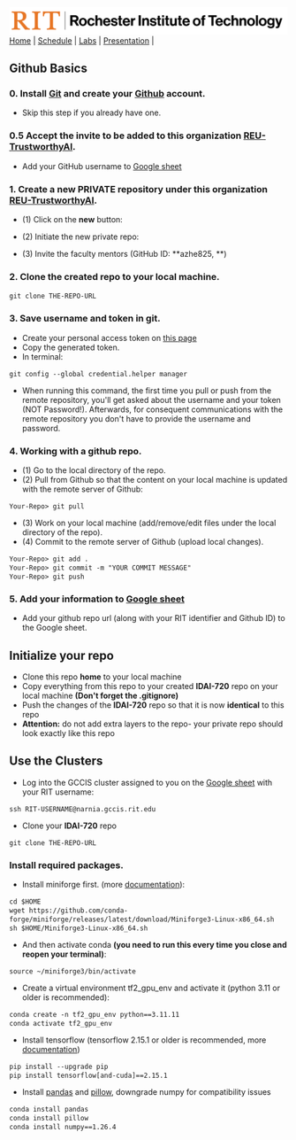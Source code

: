[<img width=900 src="../img/logo_rit.png?raw=yes">](../README.md)   
[Home](../README.md) |
[Schedule](../schedule.md) |
[Labs](labs.md) |
[Presentation](presentation.md) |

## Github Basics

### 0. Install [Git](https://git-scm.com/downloads) and create your [Github](https://github.com/) account.
 - Skip this step if you already have one.

### 0.5 Accept the invite to be added to this organization [REU-TrustworthyAI](https://github.com/REU-TrustworthyAI).
 - Add your GitHub username to [Google sheet](https://docs.google.com/spreadsheets/d/1w6aNToF7cyjsaXNpmJNCxZmzXrB5BWu0F6thpt_bnKk/edit?usp=sharing)

### 1. Create a new PRIVATE repository under this organization [REU-TrustworthyAI](https://github.com/REU-TrustworthyAI).
 - (1) Click on the **new** button:
 
 - (2) Initiate the new private repo:
 
 - (3) Invite the faculty mentors (GitHub ID: **azhe825, **)

### 2. Clone the created repo to your local machine.
 ```
 git clone THE-REPO-URL
 ```

### 3. Save username and token in git.
 - Create your personal access token on [this page](https://github.com/settings/tokens)
 - Copy the generated token.
 - In terminal:
 ```
 git config --global credential.helper manager
 ```
 - When running this command, the first time you pull or push from the remote repository, you'll get asked about the username and your token (NOT Password!). Afterwards, for consequent communications with the remote repository you don't have to provide the username and password.

### 4. Working with a github repo.
 - (1) Go to the local directory of the repo.
 - (2) Pull from Github so that the content on your local machine is updated with the remote server of Github:
 ```
 Your-Repo> git pull
 ```
 - (3) Work on your local machine (add/remove/edit files under the local directory of the repo).
 - (4) Commit to the remote server of Github (upload local changes).
 ```
 Your-Repo> git add .
 Your-Repo> git commit -m "YOUR COMMIT MESSAGE"
 Your-Repo> git push
 ```
 
 ### 5. Add your information to [Google sheet](https://docs.google.com/spreadsheets/d/1w6aNToF7cyjsaXNpmJNCxZmzXrB5BWu0F6thpt_bnKk/edit?usp=sharing)
 - Add your github repo url (along with your RIT identifier and Github ID) to the Google sheet.

## Initialize your repo

- Clone this repo **home** to your local machine
- Copy everything from this repo to your created **IDAI-720** repo on your local machine **(Don't forget the .gitignore)**
- Push the changes of the **IDAI-720** repo so that it is now **identical** to this repo
- **Attention:** do not add extra layers to the repo- your private repo should look exactly like this repo

## Use the Clusters

- Log into the GCCIS cluster assigned to you on the [Google sheet](https://docs.google.com/spreadsheets/d/1w6aNToF7cyjsaXNpmJNCxZmzXrB5BWu0F6thpt_bnKk/edit?usp=sharing) with your RIT username:
```
ssh RIT-USERNAME@narnia.gccis.rit.edu
```
- Clone your **IDAI-720** repo
 ```
 git clone THE-REPO-URL
 ```
### Install required packages.

- Install miniforge first. (more [documentation](https://wiki.cs.rit.edu/index.php/MiniForge3)):
```
cd $HOME
wget https://github.com/conda-forge/miniforge/releases/latest/download/Miniforge3-Linux-x86_64.sh
sh $HOME/Miniforge3-Linux-x86_64.sh
```
- And then activate conda **(you need to run this every time you close and reopen your terminal)**:
```
source ~/miniforge3/bin/activate
```
- Create a virtual environment tf2_gpu_env and activate it (python 3.11 or older is recommended):
```
conda create -n tf2_gpu_env python==3.11.11
conda activate tf2_gpu_env
```
- Install tensorflow (tensorflow 2.15.1 or older is recommended, more [documentation](https://www.tensorflow.org/install/pip))
```
pip install --upgrade pip
pip install tensorflow[and-cuda]==2.15.1
```
 
- Install [pandas](https://pandas.pydata.org/) and [pillow](https://pypi.org/project/Pillow/), downgrade numpy for compatibility issues
```
conda install pandas
conda install pillow
conda install numpy==1.26.4
```
